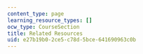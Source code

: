 ```yaml
---
content_type: page
learning_resource_types: []
ocw_type: CourseSection
title: Related Resources
uid: e27b19b0-2ce5-c78d-5bce-641690963c0b
---
```

